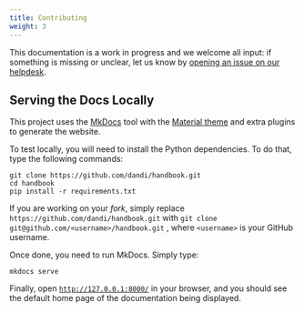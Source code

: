 ```yaml
---
title: Contributing
weight: 3
---
```


This documentation is a work in progress and we welcome all input: if something
is missing or unclear, let us know by [opening an issue on our helpdesk](https://github.com/dandi/helpdesk/issues/new/choose).

## Serving the Docs Locally

This project uses the [MkDocs](https://www.mkdocs.org/) tool with the [Material theme](https://squidfunk.github.io/mkdocs-material/)
and extra plugins to generate the website.

To test locally, you will need to install the Python dependencies. To do that, type the following commands:

```
git clone https://github.com/dandi/handbook.git
cd handbook
pip install -r requirements.txt
```

If you are working on your *fork*, simply replace `https://github.com/dandi/handbook.git`
with `git clone git@github.com/<username>/handbook.git` , where `<username>` is your
GitHub username.

Once done, you need to run MkDocs. Simply type:

```
mkdocs serve
```

Finally, open [`http://127.0.0.1:8000/`](http://127.0.0.1:8000/) in your
browser, and you should see the default home page of the documentation being displayed.

